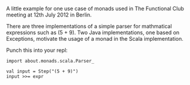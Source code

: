 A little example for one use case of monads used in The Functional Club meeting at 12th July 2012 in Berlin.

There are three implementations of a simple parser for mathmatical expressions such as (5 + 9).
Two Java implementations, one based on Exceptions, motivate the usage of a monad in the Scala implementation.

Punch this into your repl:

    import about.monads.scala.Parser_
    
    val input = Step("(5 + 9)")
    input >>= expr
